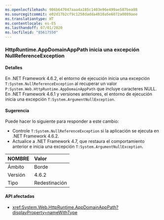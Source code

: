 ```yaml
---
ms.openlocfilehash: 986b647047aaa4a185c1403e96e499ae587bea98
ms.sourcegitcommit: e02d17b2cf9c1258dadda4810a5e6072a0089aee
ms.translationtype: HT
ms.contentlocale: es-ES
ms.lasthandoff: 07/01/2020
ms.locfileid: "85617550"
---
```

### <a name="httpruntimeappdomainapppath-throws-a-nullreferenceexception"></a>HttpRuntime.AppDomainAppPath inicia una excepción NullReferenceException

#### <a name="details"></a>Detalles

En .NET Framework 4.6.2, el entorno de ejecución inicia una excepción `T:System.NullReferenceException` al recuperar un valor `P:System.Web.HttpRuntime.AppDomainAppPath` que incluye caracteres NULL. En .NET Framework 4.6.1 y versiones anteriores, el entorno de ejecución inicia una excepción `T:System.ArgumentNullException`.

#### <a name="suggestion"></a>Sugerencia

Puede hacer lo siguiente para responder a este cambio:

- Controle `T:System.NullReferenceException` si la aplicación se ejecuta en .NET Framework 4.6.2.
- Actualice a .NET Framework 4.7, que restaura el comportamiento anterior e inicia una excepción `T:System.ArgumentNullException`.

| NOMBRE    | Valor       |
|:--------|:------------|
| Ámbito   | Borde        |
| Versión | 4.6.2       |
| Tipo    | Redestinación |

#### <a name="affected-apis"></a>API afectadas

- <xref:System.Web.HttpRuntime.AppDomainAppPath?displayProperty=nameWithType>
